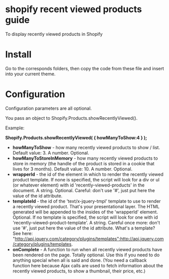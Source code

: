 # shopify recent viewed products guide
To display recently viewed products in Shopify

# Install

Go to the corresponds folders, then copy the code from these file and insert into your current theme.

# Configuration

Configuration parameters are all optional.

You pass an object to Shopify.Products.showRecentlyViewed().

Example:

**Shopify.Products.showRecentlyViewed( { howManyToShow:4 } );**

* **howManyToShow** - how many recently viewed products to show / list. Default value: 3. A number. Optional.
* **howManyToStoreInMemory** - how many recently viewed products to store in memory (the handle of the product is stored in a cookie that lives for 3 months). Default value: 10. A number. Optional.
* **wrapperId** - the id of the element in which to render the recently viewed product template. If none is specified, the script will look for a div or ul (or whatever element) with id 'recently-viewed-products' in the document. A string. Optional. Careful: don't use '#', just put here the value of the id attribute.
* **templateId** - the id of the 'text/x-jquery-tmpl' template to use to render a recently viewed product. That's your presentational layer. The HTML generated will be appended to the insides of the 'wrapperId' element. Optional. If no template is specified, the script will look for one with id 'recently-viewed-product-template'. A string. Careful once more: don't use '#'‚ just put here the value of the id attribute. What's a template? See here: "http://api.jquery.com/category/plugins/templates":http://api.jquery.com/category/plugins/templates.
* **onComplete** - A function to run when all recently viewed products have been rendered on the page. Totally optional. Use this if you need to do anything special when all is said and done. (You need a callback function here because Ajax calls are used to fetch information about the recently viewed products, to show a thumbnail, their price, etc.)
